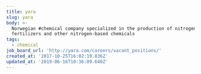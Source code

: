 ```yaml
---
title: yara
slug: yara
body: >-
  Norwegian #chemical company specialized in the production of nitrogen
  fertilizers and other nitrogen-based chemicals
tags:
  - chemical
job_board_url: 'http://yara.com/careers/vacant_positions/'
created_at: '2017-10-25T16:02:19.836Z'
updated_at: '2019-06-16T10:36:09.640Z'
---
```


